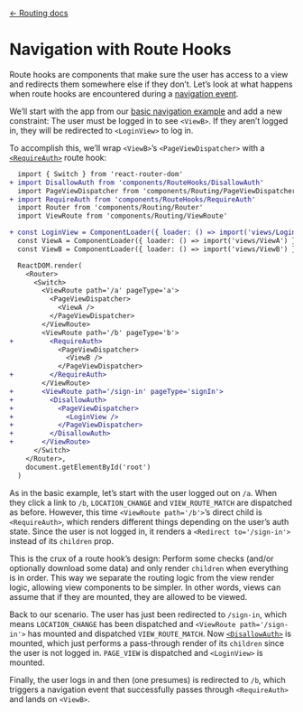 [← Routing docs](src/components/Routing/docs/index.md)

# Navigation with Route Hooks

Route hooks are components that make sure the user has access to a view and redirects them somewhere else if they don’t. Let’s look at what happens when route hooks are encountered during a [navigation event](/docs/guides/Routing-navigation-event.md).

We’ll start with the app from our [basic navigation example](/docs/guides/Routing-nav-example-basic.md) and add a new constraint: The user must be logged in to see `<ViewB>`. If they aren’t logged in, they will be redirected to `<LoginView>` to log in.

To accomplish this, we’ll wrap `<ViewB>`’s `<PageViewDispatcher>` with a [`<RequireAuth>`](/src/components/RouteHooks/RequireAuth.js) route hook:

```diff
  import { Switch } from 'react-router-dom'
+ import DisallowAuth from 'components/RouteHooks/DisallowAuth'
  import PageViewDispatcher from 'components/Routing/PageViewDispatcher'
+ import RequireAuth from 'components/RouteHooks/RequireAuth'
  import Router from 'components/Routing/Router'
  import ViewRoute from 'components/Routing/ViewRoute'

+ const LoginView = ComponentLoader({ loader: () => import('views/LoginView') })
  const ViewA = ComponentLoader({ loader: () => import('views/ViewA') })
  const ViewB = ComponentLoader({ loader: () => import('views/ViewB') })

  ReactDOM.render(
    <Router>
      <Switch>
        <ViewRoute path='/a' pageType='a'>
          <PageViewDispatcher>
            <ViewA />
          </PageViewDispatcher>
        </ViewRoute>
        <ViewRoute path='/b' pageType='b'>
+         <RequireAuth>
            <PageViewDispatcher>
              <ViewB />
            </PageViewDispatcher>
+         </RequireAuth>
        </ViewRoute>
+       <ViewRoute path='/sign-in' pageType='signIn'>
+         <DisallowAuth>
+           <PageViewDispatcher>
+             <LoginView />
+           </PageViewDispatcher>
+         </DisallowAuth>
+       </ViewRoute>
      </Switch>
    </Router>,
    document.getElementById('root')
  )
```

As in the basic example, let’s start with the user logged out on `/a`. When they click a link to `/b`, `LOCATION_CHANGE` and `VIEW_ROUTE_MATCH` are dispatched as before. However, this time `<ViewRoute path='/b'>`’s direct child is `<RequireAuth>`, which renders different things depending on the user’s auth state. Since the user is not logged in, it renders a `<Redirect to='/sign-in'>` instead of its `children` prop.

This is the crux of a route hook’s design: Perform some checks (and/or optionally download some data) and only render `children` when everything is in order. This way we separate the routing logic from the view render logic, allowing view components to be simpler. In other words, views can assume that if they are mounted, they are allowed to be viewed.

Back to our scenario. The user has just been redirected to `/sign-in`, which means `LOCATION_CHANGE` has been dispatched and `<ViewRoute path='/sign-in'>` has mounted and dispatched `VIEW_ROUTE_MATCH`. Now [`<DisallowAuth>`](/src/components/RouteHooks/DisallowAuth.js) is mounted, which just performs a pass-through render of its `children` since the user is not logged in. `PAGE_VIEW` is dispatched and `<LoginView>` is mounted.

Finally, the user logs in and then (one presumes) is redirected to `/b`, which triggers a navigation event that successfully passes through `<RequireAuth>` and lands on `<ViewB>`.
